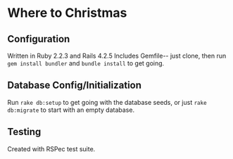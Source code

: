 Where to Christmas 
==================

Configuration
----------
Written in Ruby 2.2.3 and Rails 4.2.5
Includes Gemfile-- just clone, then run ```gem install bundler``` and ```bundle install``` to get going.

Database Config/Initialization
------------------------------
Run ```rake db:setup``` to get going with the database seeds, or just ```rake db:migrate``` to start with an empty database.

Testing
-------
Created with RSPec test suite. 

